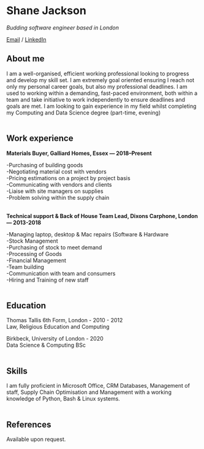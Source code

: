 # Shane Jackson

_Budding software engineer based in London_ <br>

[Email](mailto:shanejackson@outlook.com) / [LinkedIn](https://www.linkedin.com/in/shane-jackson-a9043b187)

## About me

I am a well-organised, efficient working professional looking to progress and develop my skill set. I am extremely goal oriented ensuring I reach not only my personal career goals, but also my professional deadlines. I am used to working within a demanding, fast-paced environment, both within a team and take initiative to work independently to ensure deadlines and goals are met. I am looking to gain experience in my field whilst completing my Computing and Data Science degree (part-time, evening)
<br><br>

## Work experience

**Materials Buyer, Galliard Homes, Essex — 2018–Present**
<br>

  -Purchasing of building goods<br>
  -Negotiating material cost with vendors<br>
  -Pricing estimations on a project by project basis<br>
  -Communicating with vendors and clients<br>
  -Liaise with site managers on supplies<br>
  -Problem solving within the supply chain
<br><br>

**Technical support & Back of House Team Lead, Dixons Carphone, London — 2013-2018**
<br>

  -Managing laptop, desktop & Mac repairs (Software & Hardware<br>
  -Stock Management<br>
  -Purchasing of stock to meet demand<br>
  -Processing of Goods<br>
  -Financial Management<br>
  -Team building<br>
  -Communication with team and consumers<br>
  -Hiring and Training of new staff
 <br><br>
 
## Education

Thomas Tallis 6th Form, London - 2010 - 2012<br>
Law, Religious Education and Computing<br>

Birkbeck, University of London - 2020<br>
Data Science & Computing BSc
<br><br>

## Skills

I am fully proficient in Microsoft Office, CRM Databases, Management of staff, Supply Chain Optimisation and Management with a working knowledge of Python, Bash & Linux systems.
<br><br>

## References

Available upon request.
